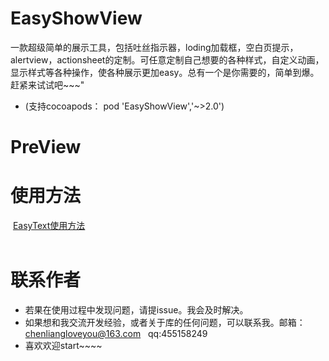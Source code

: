 # EasyShowView 
  一款超级简单的展示工具，包括吐丝指示器，loding加载框，空白页提示，alertview，actionsheet的定制。可任意定制自己想要的各种样式，自定义动画，显示样式等各种操作，使各种展示更加easy。总有一个是你需要的，简单到爆。赶紧来试试吧~~~"
- (支持cocoapods： pod 'EasyShowView','~>2.0')
 
# PreView

# 使用方法
  [EasyText使用方法](https://github.com/chenliangloveyou/EasyShowView/blob/master/README/EasyText_README.md)<br />  


# 联系作者
- 若果在使用过程中发现问题，请提issue。我会及时解决。
- 如果想和我交流开发经验，或者关于库的任何问题，可以联系我。邮箱：chenliangloveyou@163.com    qq:455158249
- 喜欢欢迎start~~~~

